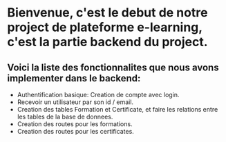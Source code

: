 # Bienvenue, c'est le debut de notre project de plateforme e-learning, c'est la partie backend du project.

## Voici la liste des fonctionnalites que nous avons implementer dans le backend:

- Authentification basique: Creation de compte avec login.
- Recevoir un utilisateur par son id / email.
- Creation des tables Formation et Certificate, et faire les relations entre les tables de la base de donnees.
- Creation des routes pour les formations.
- Creation des routes pour les certificates.
